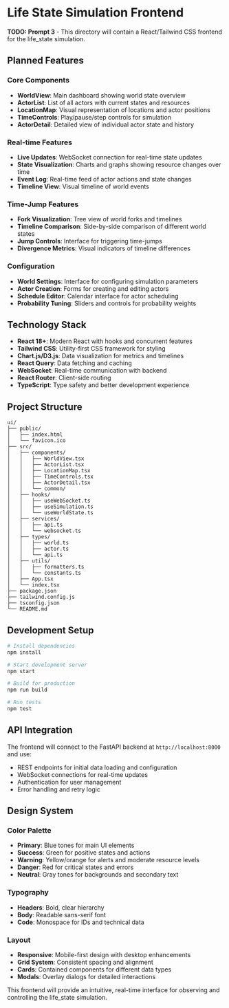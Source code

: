 # Life State Simulation Frontend

**TODO: Prompt 3** - This directory will contain a React/Tailwind CSS frontend for the life_state simulation.

## Planned Features

### Core Components
- **WorldView**: Main dashboard showing world state overview
- **ActorList**: List of all actors with current states and resources
- **LocationMap**: Visual representation of locations and actor positions
- **TimeControls**: Play/pause/step controls for simulation
- **ActorDetail**: Detailed view of individual actor state and history

### Real-time Features
- **Live Updates**: WebSocket connection for real-time state updates
- **State Visualization**: Charts and graphs showing resource changes over time
- **Event Log**: Real-time feed of actor actions and state changes
- **Timeline View**: Visual timeline of world events

### Time-Jump Features
- **Fork Visualization**: Tree view of world forks and timelines
- **Timeline Comparison**: Side-by-side comparison of different world states
- **Jump Controls**: Interface for triggering time-jumps
- **Divergence Metrics**: Visual indicators of timeline differences

### Configuration
- **World Settings**: Interface for configuring simulation parameters
- **Actor Creation**: Forms for creating and editing actors
- **Schedule Editor**: Calendar interface for actor scheduling
- **Probability Tuning**: Sliders and controls for probability weights

## Technology Stack

- **React 18+**: Modern React with hooks and concurrent features
- **Tailwind CSS**: Utility-first CSS framework for styling
- **Chart.js/D3.js**: Data visualization for metrics and timelines
- **React Query**: Data fetching and caching
- **WebSocket**: Real-time communication with backend
- **React Router**: Client-side routing
- **TypeScript**: Type safety and better development experience

## Project Structure

```
ui/
├── public/
│   ├── index.html
│   └── favicon.ico
├── src/
│   ├── components/
│   │   ├── WorldView.tsx
│   │   ├── ActorList.tsx
│   │   ├── LocationMap.tsx
│   │   ├── TimeControls.tsx
│   │   ├── ActorDetail.tsx
│   │   └── common/
│   ├── hooks/
│   │   ├── useWebSocket.ts
│   │   ├── useSimulation.ts
│   │   └── useWorldState.ts
│   ├── services/
│   │   ├── api.ts
│   │   └── websocket.ts
│   ├── types/
│   │   ├── world.ts
│   │   ├── actor.ts
│   │   └── api.ts
│   ├── utils/
│   │   ├── formatters.ts
│   │   └── constants.ts
│   ├── App.tsx
│   └── index.tsx
├── package.json
├── tailwind.config.js
├── tsconfig.json
└── README.md
```

## Development Setup

```bash
# Install dependencies
npm install

# Start development server
npm start

# Build for production
npm run build

# Run tests
npm test
```

## API Integration

The frontend will connect to the FastAPI backend at `http://localhost:8000` and use:

- REST endpoints for initial data loading and configuration
- WebSocket connections for real-time updates
- Authentication for user management
- Error handling and retry logic

## Design System

### Color Palette
- **Primary**: Blue tones for main UI elements
- **Success**: Green for positive states and actions
- **Warning**: Yellow/orange for alerts and moderate resource levels
- **Danger**: Red for critical states and errors
- **Neutral**: Gray tones for backgrounds and secondary text

### Typography
- **Headers**: Bold, clear hierarchy
- **Body**: Readable sans-serif font
- **Code**: Monospace for IDs and technical data

### Layout
- **Responsive**: Mobile-first design with desktop enhancements
- **Grid System**: Consistent spacing and alignment
- **Cards**: Contained components for different data types
- **Modals**: Overlay dialogs for detailed interactions

This frontend will provide an intuitive, real-time interface for observing and controlling the life_state simulation.